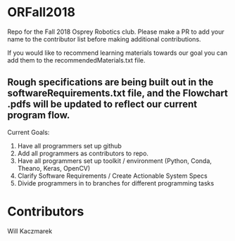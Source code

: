 # ORFall2018
Repo for the Fall 2018 Osprey Robotics club. Please make a PR to add your name to the contributor list before making additional contributions.

If you would like to recommend learning materials towards our goal you can add them to the recommendedMaterials.txt file.

Rough specifications are being built out in the softwareRequirements.txt file, and the Flowchart .pdfs will be updated to reflect our current program flow.
-----------------
Current Goals:
1. Have all programmers set up github
2. Add all programmers as contributors to repo.
3. Have all programmers set up toolkit / environment (Python, Conda, Theano, Keras, OpenCV)
4. Clarify Software Requirements / Create Actionable System Specs
5. Divide programmers in to branches for different programming tasks

Contributors
============
Will Kaczmarek
